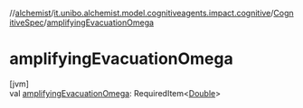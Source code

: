 //[alchemist](../../../index.md)/[it.unibo.alchemist.model.cognitiveagents.impact.cognitive](../index.md)/[CognitiveSpec](index.md)/[amplifyingEvacuationOmega](amplifying-evacuation-omega.md)

# amplifyingEvacuationOmega

[jvm]\
val [amplifyingEvacuationOmega](amplifying-evacuation-omega.md): RequiredItem<[Double](https://kotlinlang.org/api/latest/jvm/stdlib/kotlin/-double/index.html)>
